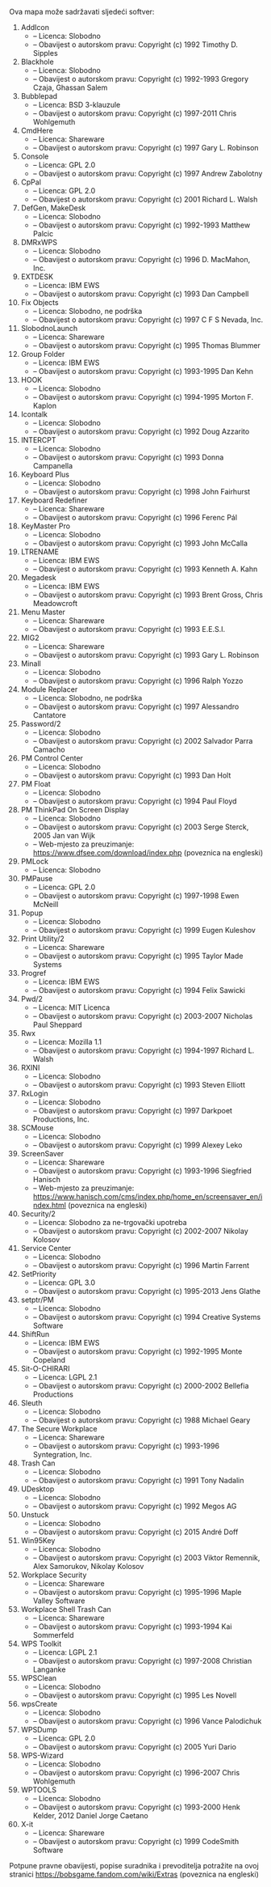 ﻿Ova mapa može sadržavati sljedeći softver:

1. AddIcon
   - – Licenca: Slobodno
   - – Obavijest o autorskom pravu: Copyright (c) 1992 Timothy D. Sipples
3. Blackhole
   - – Licenca: Slobodno
   - – Obavijest o autorskom pravu: Copyright (c) 1992-1993 Gregory Czaja, Ghassan Salem
4. Bubblepad
   - – Licenca: BSD 3-klauzule
   - – Obavijest o autorskom pravu: Copyright (c) 1997-2011 Chris Wohlgemuth
5. CmdHere
   - – Licenca: Shareware
   - – Obavijest o autorskom pravu: Copyright (c) 1997 Gary L. Robinson
6. Console
   - – Licenca: GPL 2.0
   - – Obavijest o autorskom pravu: Copyright (c) 1997 Andrew Zabolotny
7. CpPal
   - – Licenca: GPL 2.0
   - – Obavijest o autorskom pravu: Copyright (c) 2001 Richard L. Walsh
8. DefGen, MakeDesk
   - – Licenca: Slobodno
   - – Obavijest o autorskom pravu: Copyright (c) 1992-1993 Matthew Palcic
9. DMRxWPS
    - – Licenca: Slobodno
    - – Obavijest o autorskom pravu: Copyright (c) 1996 D. MacMahon, Inc.
10. EXTDESK
    - – Licenca: IBM EWS
    - – Obavijest o autorskom pravu: Copyright (c) 1993 Dan Campbell
11. Fix Objects
    - – Licenca: Slobodno, ne podrška
    - – Obavijest o autorskom pravu: Copyright (c) 1997 C F S Nevada, Inc.
12. SlobodnoLaunch
    - – Licenca: Shareware
    - – Obavijest o autorskom pravu: Copyright (c) 1995 Thomas Blummer
13. Group Folder
    - – Licenca: IBM EWS
    - – Obavijest o autorskom pravu: Copyright (c) 1993-1995 Dan Kehn
14. HOOK
    - – Licenca: Slobodno
    - – Obavijest o autorskom pravu: Copyright (c) 1994-1995 Morton F. Kaplon
15. Icontalk
    - – Licenca: Slobodno
    - – Obavijest o autorskom pravu: Copyright (c) 1992 Doug Azzarito
16. INTERCPT
    - – Licenca: Slobodno
    - – Obavijest o autorskom pravu: Copyright (c) 1993 Donna Campanella
17. Keyboard Plus
    - – Licenca: Slobodno
    - – Obavijest o autorskom pravu: Copyright (c) 1998 John Fairhurst
18. Keyboard Redefiner
    - – Licenca: Shareware
    - – Obavijest o autorskom pravu: Copyright (c) 1996 Ferenc Pál
19. KeyMaster Pro
    - – Licenca: Slobodno
    - – Obavijest o autorskom pravu: Copyright (c) 1993 John McCalla
20. LTRENAME
    - – Licenca: IBM EWS
    - – Obavijest o autorskom pravu: Copyright (c) 1993 Kenneth A. Kahn
21. Megadesk
    - – Licenca: IBM EWS
    - – Obavijest o autorskom pravu: Copyright (c) 1993 Brent Gross, Chris Meadowcroft
22. Menu Master
    - – Licenca: Shareware
    - – Obavijest o autorskom pravu: Copyright (c) 1993 E.E.S.I.
23. MIG2
    - – Licenca: Shareware
    - – Obavijest o autorskom pravu: Copyright (c) 1993 Gary L. Robinson
24. Minall
    - – Licenca: Slobodno
    - – Obavijest o autorskom pravu: Copyright (c) 1996 Ralph Yozzo
25. Module Replacer
    - – Licenca: Slobodno, ne podrška
    - – Obavijest o autorskom pravu: Copyright (c) 1997 Alessandro Cantatore
26. Password/2
    - – Licenca: Slobodno
    - – Obavijest o autorskom pravu: Copyright (c) 2002 Salvador Parra Camacho
27. PM Control Center
    - – Licenca: Slobodno
    - – Obavijest o autorskom pravu: Copyright (c) 1993 Dan Holt
28. PM Float
    - – Licenca: Slobodno
    - – Obavijest o autorskom pravu: Copyright (c) 1994 Paul Floyd
29. PM ThinkPad On Screen Display
    - – Licenca: Slobodno
    - – Obavijest o autorskom pravu: Copyright (c) 2003 Serge Sterck, 2005 Jan van Wijk
    - – Web-mjesto za preuzimanje: https://www.dfsee.com/download/index.php (poveznica na engleski)
30. PMLock
    - – Licenca: Slobodno
31. PMPause
    - – Licenca: GPL 2.0
    - – Obavijest o autorskom pravu: Copyright (c) 1997-1998 Ewen McNeill
32. Popup
    - – Licenca: Slobodno
    - – Obavijest o autorskom pravu: Copyright (c) 1999 Eugen Kuleshov
33. Print Utility/2
    - – Licenca: Shareware
    - – Obavijest o autorskom pravu: Copyright (c) 1995 Taylor Made Systems
34. Progref
    - – Licenca: IBM EWS
    - – Obavijest o autorskom pravu: Copyright (c) 1994 Felix Sawicki
35. Pwd/2
    - – Licenca: MIT Licenca
    - – Obavijest o autorskom pravu: Copyright (c) 2003-2007 Nicholas Paul Sheppard
36. Rwx
    - – Licenca: Mozilla 1.1
    - – Obavijest o autorskom pravu: Copyright (c) 1994-1997 Richard L. Walsh
37. RXINI
    - – Licenca: Slobodno
    - – Obavijest o autorskom pravu: Copyright (c) 1993 Steven Elliott
38. RxLogin
    - – Licenca: Slobodno
    - – Obavijest o autorskom pravu: Copyright (c) 1997 Darkpoet Productions, Inc.
39. SCMouse
    - – Licenca: Slobodno
    - – Obavijest o autorskom pravu: Copyright (c) 1999 Alexey Leko
40. ScreenSaver
    - – Licenca: Shareware
    - – Obavijest o autorskom pravu: Copyright (c) 1993-1996 Siegfried Hanisch
    - – Web-mjesto za preuzimanje: https://www.hanisch.com/cms/index.php/home_en/screensaver_en/index.html (poveznica na engleski)
41. Security/2
    - – Licenca: Slobodno za ne-trgovački upotreba
    - – Obavijest o autorskom pravu: Copyright (c) 2002-2007 Nikolay Kolosov
42. Service Center
    - – Licenca: Slobodno
    - – Obavijest o autorskom pravu: Copyright (c) 1996 Martin Farrent
43. SetPriority
    - – Licenca: GPL 3.0
    - – Obavijest o autorskom pravu: Copyright (c) 1995-2013 Jens Glathe
44. setptr/PM
    - – Licenca: Slobodno
    - – Obavijest o autorskom pravu: Copyright (c) 1994 Creative Systems Software
45. ShiftRun
    - – Licenca: IBM EWS
    - – Obavijest o autorskom pravu: Copyright (c) 1992-1995 Monte Copeland
46. Sit-O-CHIRARI
    - – Licenca: LGPL 2.1
    - – Obavijest o autorskom pravu: Copyright (c) 2000-2002 Bellefia Productions
47. Sleuth
    - – Licenca: Slobodno
    - – Obavijest o autorskom pravu: Copyright (c) 1988 Michael Geary
48. The Secure Workplace
    - – Licenca: Shareware
    - – Obavijest o autorskom pravu: Copyright (c) 1993-1996 Syntegration, Inc.
49. Trash Can
    - – Licenca: Slobodno
    - – Obavijest o autorskom pravu: Copyright (c) 1991 Tony Nadalin
50. UDesktop
    - – Licenca: Slobodno
    - – Obavijest o autorskom pravu: Copyright (c) 1992 Megos AG
51. Unstuck
    - – Licenca: Slobodno
    - – Obavijest o autorskom pravu: Copyright (c) 2015 André Doff
52. Win95Key
    - – Licenca: Slobodno
    - – Obavijest o autorskom pravu: Copyright (c) 2003 Viktor Remennik, Alex Samorukov, Nikolay Kolosov
53. Workplace Security
    - – Licenca: Shareware
    - – Obavijest o autorskom pravu: Copyright (c) 1995-1996 Maple Valley Software
54. Workplace Shell Trash Can
    - – Licenca: Shareware
    - – Obavijest o autorskom pravu: Copyright (c) 1993-1994 Kai Sommerfeld
55. WPS Toolkit
    - – Licenca: LGPL 2.1
    - – Obavijest o autorskom pravu: Copyright (c) 1997-2008 Christian Langanke
56. WPSClean
    - – Licenca: Slobodno
    - – Obavijest o autorskom pravu: Copyright (c) 1995 Les Novell
57. wpsCreate
    - – Licenca: Slobodno
    - – Obavijest o autorskom pravu: Copyright (c) 1996 Vance Palodichuk
58. WPSDump
    - – Licenca: GPL 2.0
    - – Obavijest o autorskom pravu: Copyright (c) 2005 Yuri Dario
59. WPS-Wizard
    - – Licenca: Slobodno
    - – Obavijest o autorskom pravu: Copyright (c) 1996-2007 Chris Wohlgemuth
60. WPTOOLS
    - – Licenca: Slobodno
    - – Obavijest o autorskom pravu: Copyright (c) 1993-2000 Henk Kelder, 2012 Daniel Jorge Caetano
61. X-it
    - – Licenca: Shareware
    - – Obavijest o autorskom pravu: Copyright (c) 1999 CodeSmith Software

Potpune pravne obavijesti, popise suradnika i prevoditelja potražite na ovoj stranici https://bobsgame.fandom.com/wiki/Extras (poveznica na engleski)
